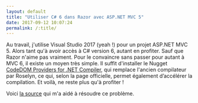 ```yaml
---
layout: default
title: "Utiliser C# 6 dans Razor avec ASP.NET MVC 5"
date: 2017-09-12 10:07:24
permalink: /:title/
---
```

Au travail, j'utilise Visual Studio 2017 (yeah !) pour un projet ASP.NET MVC 5. Alors tant qu'à avoir accès à C# version 6, autant en profiter. Sauf que Razor n'aime pas vraiment. Pour le convaincre sans passer pour autant à MVC 6, il existe un moyen très simple. Il suffit d'installer le Nugget [CodeDOM Providers for .NET Compiler](https://www.nuget.org/packages/Microsoft.CodeDom.Providers.DotNetCompilerPlatform/), qui remplace l'ancien compilateur par Roselyn, ce qui, selon la page officielle, permet également d’accélérer la compilation. Et voilà, ne reste plus qu'à profiter !

Voici [la source](https://dusted.codes/using-csharp-6-features-in-aspdotnet-mvc-5-razor-views) qui m'a aidé à résoudre ce problème.